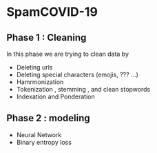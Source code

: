 # SpamCOVID-19
## Phase 1 : Cleaning
In this phase we are trying to clean data by 
- Deleting urls
- Deleting special characters (emojis, ??? ...)
- Hamrmonization
- Tokenization , stemming , and clean stopwords
- Indexation and Ponderation

## Phase 2 : modeling
- Neural Network 
- Binary entropy loss